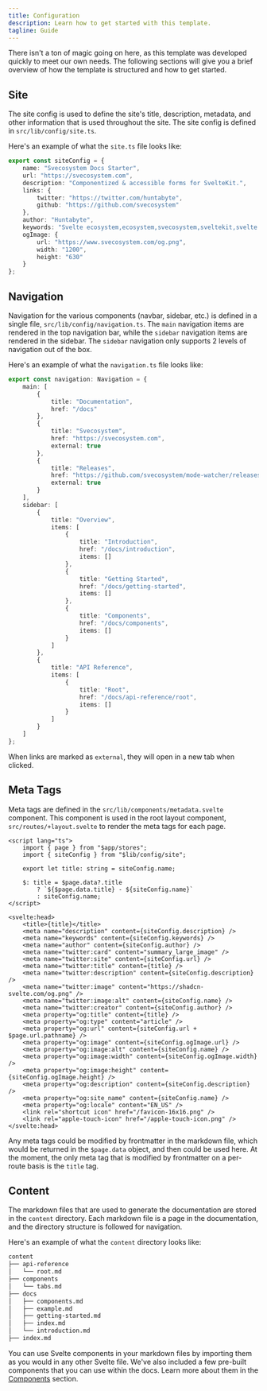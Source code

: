 ```yaml
---
title: Configuration
description: Learn how to get started with this template.
tagline: Guide
---
```


There isn't a ton of magic going on here, as this template was developed quickly to meet our own needs. The following sections will give you a brief overview of how the template is structured and how to get started.

## Site

The site config is used to define the site's title, description, metadata, and other information that is used throughout the site. The site config is defined in `src/lib/config/site.ts`.

Here's an example of what the `site.ts` file looks like:

```ts title="src/lib/config/site.ts"
export const siteConfig = {
	name: "Svecosystem Docs Starter",
	url: "https://svecosystem.com",
	description: "Componentized & accessible forms for SvelteKit.",
	links: {
		twitter: "https://twitter.com/huntabyte",
		github: "https://github.com/svecosystem"
	},
	author: "Huntabyte",
	keywords: "Svelte ecosystem,ecosystem,svecosystem,sveltekit,svelte libraries",
	ogImage: {
		url: "https://www.svecosystem.com/og.png",
		width: "1200",
		height: "630"
	}
};
```

## Navigation

Navigation for the various components (navbar, sidebar, etc.) is defined in a single file, `src/lib/config/navigation.ts`. The `main` navigation items are rendered in the top navigation bar, while the `sidebar` navigation items are rendered in the sidebar. The `sidebar` navigation only supports 2 levels of navigation out of the box.

Here's an example of what the `navigation.ts` file looks like:

```ts title="src/lib/config/navigation.ts"
export const navigation: Navigation = {
	main: [
		{
			title: "Documentation",
			href: "/docs"
		},
		{
			title: "Svecosystem",
			href: "https://svecosystem.com",
			external: true
		},
		{
			title: "Releases",
			href: "https://github.com/svecosystem/mode-watcher/releases",
			external: true
		}
	],
	sidebar: [
		{
			title: "Overview",
			items: [
				{
					title: "Introduction",
					href: "/docs/introduction",
					items: []
				},
				{
					title: "Getting Started",
					href: "/docs/getting-started",
					items: []
				},
				{
					title: "Components",
					href: "/docs/components",
					items: []
				}
			]
		},
		{
			title: "API Reference",
			items: [
				{
					title: "Root",
					href: "/docs/api-reference/root",
					items: []
				}
			]
		}
	]
};
```

When links are marked as `external`, they will open in a new tab when clicked.

## Meta Tags

Meta tags are defined in the `src/lib/components/metadata.svelte` component. This component is used in the root layout component, `src/routes/+layout.svelte` to render the meta tags for each page.

```svelte title="src/lib/components/metadata.svelte"
<script lang="ts">
	import { page } from "$app/stores";
	import { siteConfig } from "$lib/config/site";

	export let title: string = siteConfig.name;

	$: title = $page.data?.title
		? `${$page.data.title} - ${siteConfig.name}`
		: siteConfig.name;
</script>

<svelte:head>
	<title>{title}</title>
	<meta name="description" content={siteConfig.description} />
	<meta name="keywords" content={siteConfig.keywords} />
	<meta name="author" content={siteConfig.author} />
	<meta name="twitter:card" content="summary_large_image" />
	<meta name="twitter:site" content={siteConfig.url} />
	<meta name="twitter:title" content={title} />
	<meta name="twitter:description" content={siteConfig.description} />
	<meta name="twitter:image" content="https://shadcn-svelte.com/og.png" />
	<meta name="twitter:image:alt" content={siteConfig.name} />
	<meta name="twitter:creator" content={siteConfig.author} />
	<meta property="og:title" content={title} />
	<meta property="og:type" content="article" />
	<meta property="og:url" content={siteConfig.url + $page.url.pathname} />
	<meta property="og:image" content={siteConfig.ogImage.url} />
	<meta property="og:image:alt" content={siteConfig.name} />
	<meta property="og:image:width" content={siteConfig.ogImage.width} />
	<meta property="og:image:height" content={siteConfig.ogImage.height} />
	<meta property="og:description" content={siteConfig.description} />
	<meta property="og:site_name" content={siteConfig.name} />
	<meta property="og:locale" content="EN_US" />
	<link rel="shortcut icon" href="/favicon-16x16.png" />
	<link rel="apple-touch-icon" href="/apple-touch-icon.png" />
</svelte:head>
```

Any meta tags could be modified by frontmatter in the markdown file, which would be returned in the `$page.data` object, and then could be used here. At the moment, the only meta tag that is modified by frontmatter on a per-route basis is the `title` tag.

## Content

The markdown files that are used to generate the documentation are stored in the `content` directory. Each markdown file is a page in the documentation, and the directory structure is followed for navigation.

Here's an example of what the `content` directory looks like:

```txt
content
├── api-reference
│   └── root.md
├── components
│   └── tabs.md
├── docs
│   ├── components.md
│   ├── example.md
│   ├── getting-started.md
│   ├── index.md
│   └── introduction.md
├── index.md
```

You can use Svelte components in your markdown files by importing them as you would in any other Svelte file. We've also included a few pre-built components that you can use within the docs. Learn more about them in the [Components](/docs/components) section.
